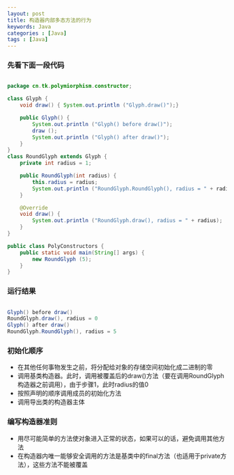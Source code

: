```yaml
---
layout: post
title: 构造器内部多态方法的行为
keywords: Java
categories : [Java]
tags : [Java]
---
```

### 先看下面一段代码
```java

package cn.tk.polymiorphism.constructor;

class Glyph {
    void draw() { System.out.println ("Glyph.draw()");}

    public Glyph() {
        System.out.println ("Glyph() before draw()");
        draw ();
        System.out.println ("Glyph() after draw()");
    }
}
class RoundGlyph extends Glyph {
    private int radius = 1;

    public RoundGlyph(int radius) {
        this.radius = radius;
        System.out.println ("RoundGlyph.RoundGlyph(), radius = " + radius);
    }

    @Override
    void draw() {
        System.out.println ("RoundGlyph.draw(), radius = " + radius);
    }
}

public class PolyConstructors {
    public static void main(String[] args) {
        new RoundGlyph (5);
    }
}

```

### 运行结果

```java

Glyph() before draw()
RoundGlyph.draw(), radius = 0
Glyph() after draw()
RoundGlyph.RoundGlyph(), radius = 5

```

### 初始化顺序

* 在其他任何事物发生之前，将分配给对象的存储空间初始化成二进制的零
* 调用基类构造器。此时，调用被覆盖后的draw()方法（要在调用RoundGlyph构造器之前调用），由于步骤1，此时radius的值0
* 按照声明的顺序调用成员的初始化方法
* 调用导出类的构造器主体

### 编写构造器准则

* 用尽可能简单的方法使对象进入正常的状态，如果可以的话，避免调用其他方法
* 在构造器内唯一能够安全调用的方法是基类中的final方法（也适用于private方法），这些方法不能被覆盖


